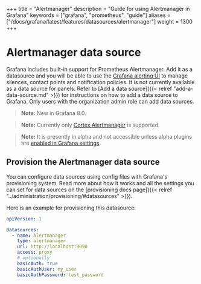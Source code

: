 +++
title = "Alertmanager"
description = "Guide for using Alertmanager in Grafana"
keywords = ["grafana", "prometheus", "guide"]
aliases = ["/docs/grafana/latest/features/datasources/alertmanager"]
weight = 1300
+++

# Alertmanager data source

Grafana includes built-in support for Prometheus Alertmanager. Add it as a datasource and you will be able to use the [Grafana alerting UI](https://grafana.com/docs/grafana/latest/alerting/) to manage silences, contact points and notification policies. It is not currently available as a data source for panels.
Refer to [Add a data source]({{< relref "add-a-data-source.md" >}}) for instructions on how to add a data source to Grafana. Only users with the organization admin role can add data sources.

>**Note:** New in Grafana 8.0.

>**Note:** Currently only [Cortex Alertmanager](https://cortexmetrics.io/docs/proposals/scalable-alertmanager/) is supported.

>**Note:** It is presently in alpha and not accessible unless alpha plugins are [enabled in Grafana settings](https://grafana.com/docs/grafana/latest/administration/configuration/#enable_alpha).

## Provision the Alertmanager data source

You can configure data sources using config files with Grafana's provisioning system. Read more about how it works and all the settings you can set for data sources on the [provisioning docs page]({{< relref "../administration/provisioning/#datasources" >}}).

Here is an example for provisioning this datasource:

```yaml
apiVersion: 1

datasources:
  - name: Alertmanager
    type: alertmanager
    url: http://localhost:9090
    access: proxy
    # optionally
    basicAuth: true
    basicAuthUser: my_user
    basicAuthPassword: test_password
```